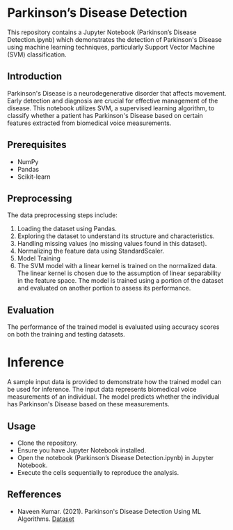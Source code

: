 # Parkinson’s Disease Detection
This repository contains a Jupyter Notebook (Parkinson’s Disease Detection.ipynb) which demonstrates the detection of Parkinson's Disease using machine learning techniques, particularly Support Vector Machine (SVM) classification.

## Introduction
Parkinson's Disease is a neurodegenerative disorder that affects movement. Early detection and diagnosis are crucial for effective management of the disease. This notebook utilizes SVM, a supervised learning algorithm, to classify whether a patient has Parkinson's Disease based on certain features extracted from biomedical voice measurements.

## Prerequisites
- NumPy
- Pandas
- Scikit-learn

## Preprocessing
The data preprocessing steps include:
1. Loading the dataset using Pandas.
2. Exploring the dataset to understand its structure and characteristics.
3. Handling missing values (no missing values found in this dataset).
4. Normalizing the feature data using StandardScaler.
5. Model Training
6. The SVM model with a linear kernel is trained on the normalized data. The linear kernel is chosen due to the assumption of linear separability in the feature space. The model is trained using a portion of the dataset and evaluated on another portion to assess its performance.

## Evaluation
The performance of the trained model is evaluated using accuracy scores on both the training and testing datasets.

# Inference
A sample input data is provided to demonstrate how the trained model can be used for inference. The input data represents biomedical voice measurements of an individual. The model predicts whether the individual has Parkinson's Disease based on these measurements.

## Usage

- Clone the repository.
- Ensure you have Jupyter Notebook installed.
- Open the notebook (Parkinson’s Disease Detection.ipynb) in Jupyter Notebook.
- Execute the cells sequentially to reproduce the analysis.

## Refferences
- Naveen Kumar. (2021). Parkinson's Disease Detection Using ML Algorithms. [Dataset](https://www.kaggle.com/code/naveenkumar20bps1137/parkinson-s-disease-detection-using-ml-algorithms/input)
